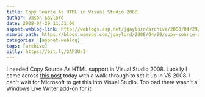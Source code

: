 ```yaml
---
title: Copy Source As HTML in Visual Studio 2008
author: Jason Gaylord
date: 2008-04-29 11:31:00
aspnet-weblog-link: http://weblogs.asp.net/jgaylord/archive/2008/04/29/copy-source-as-html-in-visual-studio-2008.aspx
msmvps_path: https://blogs.msmvps.com/jgaylord/2008/04/29/copy-source-as-html-in-visual-studio-2008/
categories: [aspnet-weblog]
tags: [archive]
bitly: https://bit.ly/2AP3UrI
---
```


I needed Copy Source As HTML support in Visual Studio 2008. Luckily I came across [this post](http://blogs.microsoft.co.il/blogs/bursteg/archive/2007/11/21/copy-source-as-html-copysourceashtml-for-visual-studio-2008-rtm.aspx) today with a walk-through to set it up in VS 2008. I can't wait for Microsoft to get this into Visual Studio. Too bad there wasn't a Windows Live Writer add-on for it.